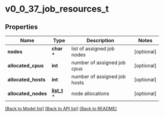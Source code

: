 # v0_0_37_job_resources_t

## Properties
Name | Type | Description | Notes
------------ | ------------- | ------------- | -------------
**nodes** | **char \*** | list of assigned job nodes | [optional] 
**allocated_cpus** | **int** | number of assigned job cpus | [optional] 
**allocated_hosts** | **int** | number of assigned job hosts | [optional] 
**allocated_nodes** | [**list_t**](v0_0_37_node_allocation.md) \* | node allocations | [optional] 

[[Back to Model list]](../README.md#documentation-for-models) [[Back to API list]](../README.md#documentation-for-api-endpoints) [[Back to README]](../README.md)


